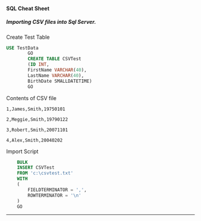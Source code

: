 #### SQL Cheat Sheet


##### Importing CSV files into Sql Server.


Create Test Table

```sql
USE TestData
		GO
		CREATE TABLE CSVTest
		(ID INT,
		FirstName VARCHAR(40),
		LastName VARCHAR(40),
		BirthDate SMALLDATETIME)
		GO

```	
		
	
	
Contents of CSV file


	1,James,Smith,19750101
	
	2,Meggie,Smith,19790122
	
	3,Robert,Smith,20071101
	
	4,Alex,Smith,20040202

Import Script

```sql
    BULK
	INSERT CSVTest
	FROM 'c:\csvtest.txt'
	WITH
	(
	    FIELDTERMINATOR = ',',
	    ROWTERMINATOR = '\n'
	)
	GO
```
	


---